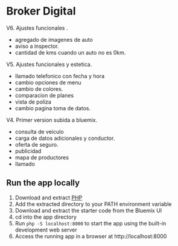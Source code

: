 # Broker Digital

V6. Ajustes funcionales .
  - agregado de imagenes de auto
  - aviso a inspector.
  - cantidad de kms cuando un auto no es 0km.

V5. Ajustes funcionales y estetica.
  - llamado telefonico con fecha y hora
  - cambio opciones de menu
  - cambio de colores.
  - comparacion de planes
  - vista de poliza
  - cambio pagina toma de datos.
  
V4. Primer version subida a bluemix.
  - consulta de veiculo 
  - carga de datos adicionales y conductor.
  - oferta de seguro.
  - publicidad
  - mapa de productores
  - llamado

## Run the app locally

1. Download and extract [PHP][]
2. Add the extracted directory to your PATH environment variable
3. Download and extract the starter code from the Bluemix UI
4. cd into the app directory
5. Run `php -S localhost:8000` to start the app using the built-in development web server
6. Access the running app in a browser at http://localhost:8000

[PHP]: http://php.net/downloads.php
